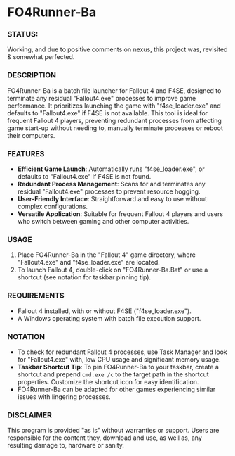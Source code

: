 # FO4Runner-Ba

### STATUS: 
Working, and due to positive comments on nexus, this project was, revisited & somewhat perfected.

### DESCRIPTION
FO4Runner-Ba is a batch file launcher for Fallout 4 and F4SE, designed to terminate any residual "Fallout4.exe" processes to improve game performance. It prioritizes launching the game with "f4se_loader.exe" and defaults to "Fallout4.exe" if F4SE is not available. This tool is ideal for frequent Fallout 4 players, preventing redundant processes from affecting game start-up without needing to, manually terminate processes or reboot their computers.

### FEATURES
- **Efficient Game Launch**: Automatically runs "f4se_loader.exe", or defaults to "Fallout4.exe" if F4SE is not found.
- **Redundant Process Management**: Scans for and terminates any residual "Fallout4.exe" processes to prevent resource hogging.
- **User-Friendly Interface**: Straightforward and easy to use without complex configurations.
- **Versatile Application**: Suitable for frequent Fallout 4 players and users who switch between gaming and other computer activities.

### USAGE
1. Place FO4Runner-Ba in the "Fallout 4" game directory, where "Fallout4.exe" and "f4se_loader.exe" are located.
2. To launch Fallout 4, double-click on "FO4Runner-Ba.Bat" or use a shortcut (see notation for taskbar pinning tip).

### REQUIREMENTS
- Fallout 4 installed, with or without F4SE ("f4se_loader.exe").
- A Windows operating system with batch file execution support.

### NOTATION
- To check for redundant Fallout 4 processes, use Task Manager and look for "Fallout4.exe" with, low CPU usage and significant memory usage.
- **Taskbar Shortcut Tip**: To pin FO4Runner-Ba to your taskbar, create a shortcut and prepend `cmd.exe /c` to the target path in the shortcut properties. Customize the shortcut icon for easy identification.
- FO4Runner-Ba can be adapted for other games experiencing similar issues with lingering processes.

### DISCLAIMER
This program is provided "as is" without warranties or support. Users are responsible for the content they, download and use, as well as, any resulting damage to, hardware or sanity.
